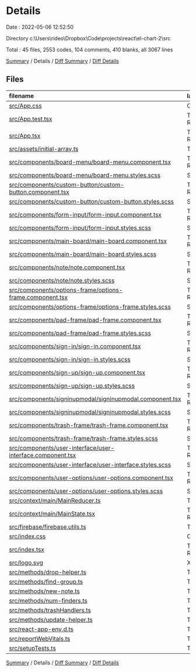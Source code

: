 # Details

Date : 2022-05-06 12:52:50

Directory c:\Users\rideo\Dropbox\Code\projects\react\el-chart-2\src

Total : 45 files,  2553 codes, 104 comments, 410 blanks, all 3067 lines

[Summary](results.md) / Details / [Diff Summary](diff.md) / [Diff Details](diff-details.md)

## Files
| filename | language | code | comment | blank | total |
| :--- | :--- | ---: | ---: | ---: | ---: |
| [src/App.css](/src/App.css) | CSS | 4 | 0 | 0 | 4 |
| [src/App.test.tsx](/src/App.test.tsx) | TypeScript React | 3 | 5 | 2 | 10 |
| [src/App.tsx](/src/App.tsx) | TypeScript React | 81 | 1 | 12 | 94 |
| [src/assets/initial-array.ts](/src/assets/initial-array.ts) | TypeScript | 462 | 2 | 4 | 468 |
| [src/components/board-menu/board-menu.component.tsx](/src/components/board-menu/board-menu.component.tsx) | TypeScript React | 61 | 3 | 12 | 76 |
| [src/components/board-menu/board-menu.styles.scss](/src/components/board-menu/board-menu.styles.scss) | SCSS | 22 | 0 | 5 | 27 |
| [src/components/custom-button/custom-button.component.tsx](/src/components/custom-button/custom-button.component.tsx) | TypeScript React | 11 | 2 | 6 | 19 |
| [src/components/custom-button/custom-button.styles.scss](/src/components/custom-button/custom-button.styles.scss) | SCSS | 35 | 0 | 7 | 42 |
| [src/components/form-input/form-input.component.tsx](/src/components/form-input/form-input.component.tsx) | TypeScript React | 23 | 2 | 6 | 31 |
| [src/components/form-input/form-input.styles.scss](/src/components/form-input/form-input.styles.scss) | SCSS | 46 | 0 | 9 | 55 |
| [src/components/main-board/main-board.component.tsx](/src/components/main-board/main-board.component.tsx) | TypeScript React | 67 | 2 | 12 | 81 |
| [src/components/main-board/main-board.styles.scss](/src/components/main-board/main-board.styles.scss) | SCSS | 15 | 5 | 3 | 23 |
| [src/components/note/note.component.tsx](/src/components/note/note.component.tsx) | TypeScript React | 167 | 2 | 20 | 189 |
| [src/components/note/note.styles.scss](/src/components/note/note.styles.scss) | SCSS | 97 | 2 | 18 | 117 |
| [src/components/options-frame/options-frame.component.tsx](/src/components/options-frame/options-frame.component.tsx) | TypeScript React | 173 | 5 | 22 | 200 |
| [src/components/options-frame/options-frame.styles.scss](/src/components/options-frame/options-frame.styles.scss) | SCSS | 193 | 1 | 36 | 230 |
| [src/components/pad-frame/pad-frame.component.tsx](/src/components/pad-frame/pad-frame.component.tsx) | TypeScript React | 49 | 3 | 12 | 64 |
| [src/components/pad-frame/pad-frame.styles.scss](/src/components/pad-frame/pad-frame.styles.scss) | SCSS | 32 | 1 | 6 | 39 |
| [src/components/sign-in/sign-in.component.tsx](/src/components/sign-in/sign-in.component.tsx) | TypeScript React | 72 | 2 | 15 | 89 |
| [src/components/sign-in/sign-in.styles.scss](/src/components/sign-in/sign-in.styles.scss) | SCSS | 12 | 0 | 3 | 15 |
| [src/components/sign-up/sign-up.component.tsx](/src/components/sign-up/sign-up.component.tsx) | TypeScript React | 99 | 2 | 22 | 123 |
| [src/components/sign-up/sign-up.styles.scss](/src/components/sign-up/sign-up.styles.scss) | SCSS | 13 | 0 | 3 | 16 |
| [src/components/signinupmodal/signinupmodal.component.tsx](/src/components/signinupmodal/signinupmodal.component.tsx) | TypeScript React | 22 | 4 | 7 | 33 |
| [src/components/signinupmodal/signinupmodal.styles.scss](/src/components/signinupmodal/signinupmodal.styles.scss) | SCSS | 8 | 0 | 1 | 9 |
| [src/components/trash-frame/trash-frame.component.tsx](/src/components/trash-frame/trash-frame.component.tsx) | TypeScript React | 27 | 2 | 6 | 35 |
| [src/components/trash-frame/trash-frame.styles.scss](/src/components/trash-frame/trash-frame.styles.scss) | SCSS | 42 | 1 | 10 | 53 |
| [src/components/user-interface/user-interface.component.tsx](/src/components/user-interface/user-interface.component.tsx) | TypeScript React | 19 | 2 | 6 | 27 |
| [src/components/user-interface/user-interface.styles.scss](/src/components/user-interface/user-interface.styles.scss) | SCSS | 5 | 2 | 3 | 10 |
| [src/components/user-options/user-options.component.tsx](/src/components/user-options/user-options.component.tsx) | TypeScript React | 55 | 4 | 9 | 68 |
| [src/components/user-options/user-options.styles.scss](/src/components/user-options/user-options.styles.scss) | SCSS | 71 | 2 | 14 | 87 |
| [src/context/main/MainReducer.ts](/src/context/main/MainReducer.ts) | TypeScript | 194 | 10 | 33 | 237 |
| [src/context/main/MainState.tsx](/src/context/main/MainState.tsx) | TypeScript React | 85 | 3 | 9 | 97 |
| [src/firebase/firebase.utils.ts](/src/firebase/firebase.utils.ts) | TypeScript | 104 | 5 | 23 | 132 |
| [src/index.css](/src/index.css) | CSS | 22 | 0 | 4 | 26 |
| [src/index.tsx](/src/index.tsx) | TypeScript React | 17 | 2 | 5 | 24 |
| [src/logo.svg](/src/logo.svg) | XML | 1 | 0 | 0 | 1 |
| [src/methods/drop-helper.ts](/src/methods/drop-helper.ts) | TypeScript | 12 | 0 | 2 | 14 |
| [src/methods/find-group.ts](/src/methods/find-group.ts) | TypeScript | 36 | 6 | 14 | 56 |
| [src/methods/new-note.ts](/src/methods/new-note.ts) | TypeScript | 25 | 2 | 8 | 35 |
| [src/methods/num-finders.ts](/src/methods/num-finders.ts) | TypeScript | 29 | 4 | 7 | 40 |
| [src/methods/trashHandlers.ts](/src/methods/trashHandlers.ts) | TypeScript | 23 | 8 | 6 | 37 |
| [src/methods/update-helper.ts](/src/methods/update-helper.ts) | TypeScript | 5 | 2 | 3 | 10 |
| [src/react-app-env.d.ts](/src/react-app-env.d.ts) | TypeScript | 0 | 1 | 1 | 2 |
| [src/reportWebVitals.ts](/src/reportWebVitals.ts) | TypeScript | 13 | 0 | 3 | 16 |
| [src/setupTests.ts](/src/setupTests.ts) | TypeScript | 1 | 4 | 1 | 6 |

[Summary](results.md) / Details / [Diff Summary](diff.md) / [Diff Details](diff-details.md)